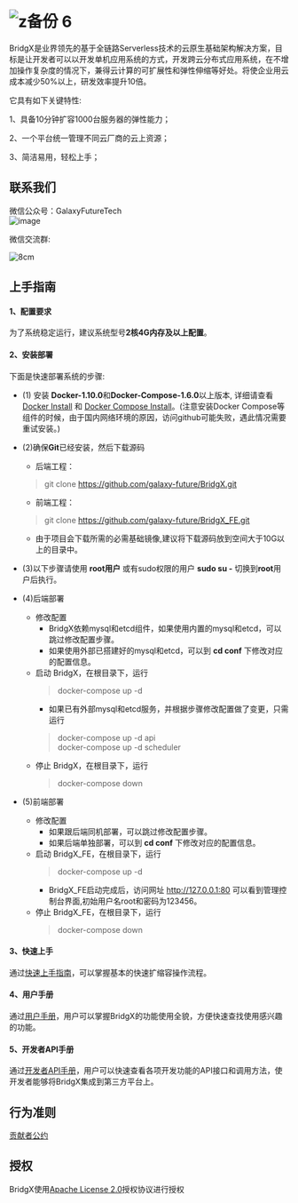 ![z备份 6](https://user-images.githubusercontent.com/94337797/142600082-09cf0c1e-056e-4efb-b6c9-c0c2b7744be0.png)
======

BridgX是业界领先的基于全链路Serverless技术的云原生基础架构解决方案，目标是让开发者可以以开发单机应用系统的方式，开发跨云分布式应用系统，在不增加操作复杂度的情况下，兼得云计算的可扩展性和弹性伸缩等好处。将使企业用云成本减少50%以上，研发效率提升10倍。

它具有如下关键特性:

1、具备10分钟扩容1000台服务器的弹性能力；

2、一个平台统一管理不同云厂商的云上资源；

3、简洁易用，轻松上手；


联系我们
----

微信公众号：GalaxyFutureTech <br>
![image](https://user-images.githubusercontent.com/94337797/142592631-0bed59e6-7840-4c1c-870e-13dd9edd0c9b.png)

微信交流群:<br>

![8cm](https://user-images.githubusercontent.com/94337797/142594216-073aaa91-1b05-4551-b5ff-97895e52e11b.jpg)


上手指南
----
#### 1、配置要求  
为了系统稳定运行，建议系统型号**2核4G内存及以上配置**。

#### 2、安装部署  
下面是快速部署系统的步骤:
* (1) 安装 **Docker-1.10.0**和**Docker-Compose-1.6.0**以上版本, 详细请查看[Docker Install](https://www.docker.com/products/container-runtime) 和 [Docker Compose Install](https://docs.docker.com/compose/install/)。(注意安装Docker Compose等组件的时候，由于国内网络环境的原因，访问github可能失败，遇此情况需要重试安装。)

* (2)确保**Git**已经安装，然后下载源码
  - 后端工程：
  > git clone https://github.com/galaxy-future/BridgX.git
  - 前端工程：
  > git clone https://github.com/galaxy-future/BridgX_FE.git
  - 由于项目会下载所需的必需基础镜像,建议将下载源码放到空间大于10G以上的目录中。 
* (3)以下步骤请使用 **root用户** 或有sudo权限的用户 **sudo su -** 切换到**root**用户后执行。
* (4)后端部署
  - 修改配置
    * BridgX依赖mysql和etcd组件，如果使用内置的mysql和etcd，可以跳过修改配置步骤。
    * 如果使用外部已搭建好的mysql和etcd，可以到 **cd conf** 下修改对应的配置信息。
  - 启动 BridgX，在根目录下，运行 
    >docker-compose up -d <br>
    * 如果已有外部mysql和etcd服务，并根据步骤修改配置做了变更，只需运行
    >docker-compose up -d api <br>
    >docker-compose up -d scheduler <br>
  - 停止 BridgX，在根目录下，运行
    >docker-compose down
* (5)前端部署
  * 修改配置
    * 如果跟后端同机部署，可以跳过修改配置步骤。<br>
    * 如果后端单独部署，可以到 **cd conf** 下修改对应的配置信息。
  * 启动 BridgX_FE，在根目录下，运行
    >docker-compose up -d <br>
    * BridgX_FE启动完成后，访问网址
http://127.0.0.1:80 可以看到管理控制台界面,初始用户名root和密码为123456。
  * 停止 BridgX_FE，在根目录下，运行
    >docker-compose down


#### 3、快速上手  
通过[快速上手指南](https://github.com/galaxy-future/BridgX/blob/master/docs/getting-started.md)，可以掌握基本的快速扩缩容操作流程。  


#### 4、用户手册  
通过[用户手册](https://github.com/galaxy-future/BridgX/blob/master/docs/user-manual.md)，用户可以掌握BridgX的功能使用全貌，方便快速查找使用感兴趣的功能。

#### 5、开发者API手册
通过[开发者API手册](https://github.com/galaxy-future/BridgX/blob/master/docs/developer_api.md)，用户可以快速查看各项开发功能的API接口和调用方法，使开发者能够将BridgX集成到第三方平台上。

行为准则
------
[贡献者公约](https://github.com/galaxy-future/BridgX/blob/master/CODE_OF_CONDUCT)

授权
-----

BridgX使用[Apache License 2.0](https://github.com/galaxy-future/BridgX/blob/master/LICENSE)授权协议进行授权
